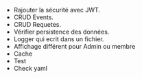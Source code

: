 - Rajouter la sécurité avec JWT.
- CRUD Events.
- CRUD Requetes.
- Vérifier persistence des données.
- Logger qui ecrit dans un fichier.
- Affichage différent pour Admin ou membre
- Cache
- Test
- Check yaml